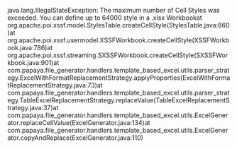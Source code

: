 java.lang.IllegalStateException: The maximum number of Cell Styles was exceeded. You can define up to 64000 style in a .xlsx Workbookat org.apache.poi.xssf.model.StylesTable.createCellStyle(StylesTable.java:860)at org.apache.poi.xssf.usermodel.XSSFWorkbook.createCellStyle(XSSFWorkbook.java:786)at org.apache.poi.xssf.streaming.SXSSFWorkbook.createCellStyle(SXSSFWorkbook.java:901)at com.papaya.file_generator.handlers.template_based_excel.utils.parser_strategy.ExcelWithFormatReplacementStrategy.applyProperties(ExcelWithFormatReplacementStrategy.java:73)at com.papaya.file_generator.handlers.template_based_excel.utils.parser_strategy.TableExcelReplacementStrategy.replaceValue(TableExcelReplacementStrategy.java:37)at com.papaya.file_generator.handlers.template_based_excel.utils.ExcelGenerator.replaceCellValue(ExcelGenerator.java:134)at com.papaya.file_generator.handlers.template_based_excel.utils.ExcelGenerator.copyAndReplace(ExcelGenerator.java:110)